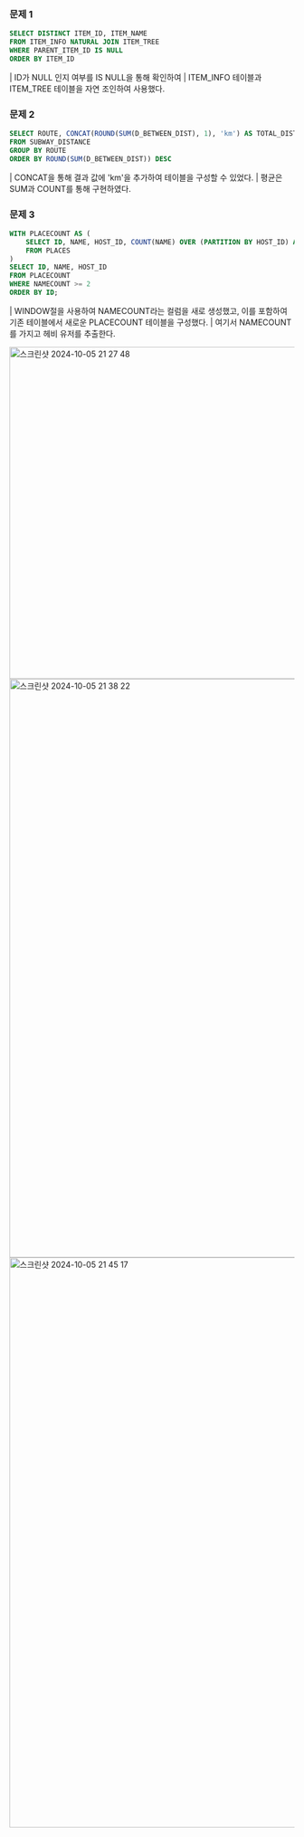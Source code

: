 ### 문제 1
  
```sql
SELECT DISTINCT ITEM_ID, ITEM_NAME
FROM ITEM_INFO NATURAL JOIN ITEM_TREE
WHERE PARENT_ITEM_ID IS NULL
ORDER BY ITEM_ID
```


| ID가 NULL 인지 여부를 IS NULL을 통해 확인하여
| ITEM_INFO 테이블과 ITEM_TREE 테이블을 자연 조인하여 사용했다.  



### 문제 2

```sql
SELECT ROUTE, CONCAT(ROUND(SUM(D_BETWEEN_DIST), 1), 'km') AS TOTAL_DISTANCE , CONCAT(ROUND(SUM(D_BETWEEN_DIST)/COUNT(ROUTE), 2), 'km')AS AVERAGE_DISTANCE
FROM SUBWAY_DISTANCE
GROUP BY ROUTE
ORDER BY ROUND(SUM(D_BETWEEN_DIST)) DESC
```


| CONCAT을 통해 결과 값에 'km'을 추가하여 테이블을 구성할 수 있었다.
| 평균은 SUM과 COUNT를 통해 구현하였다.


  
### 문제 3

```sql
WITH PLACECOUNT AS (
    SELECT ID, NAME, HOST_ID, COUNT(NAME) OVER (PARTITION BY HOST_ID) AS NAMECOUNT
    FROM PLACES
)
SELECT ID, NAME, HOST_ID
FROM PLACECOUNT
WHERE NAMECOUNT >= 2
ORDER BY ID;
```

  
  
  
| WINDOW절을 사용하여 NAMECOUNT라는 컬럼을 새로 생성했고, 이를 포함하여 기존 테이블에서 새로운 PLACECOUNT 테이블을 구성했다.
| 여기서 NAMECOUNT를 가지고 헤비 유저를 추출한다.


<img width="587" alt="스크린샷 2024-10-05 21 27 48" src="https://github.com/user-attachments/assets/566e874a-2e9d-4b00-922e-a5098f7070b4">

<img width="1023" alt="스크린샷 2024-10-05 21 38 22" src="https://github.com/user-attachments/assets/e1c4c99e-95ff-478b-b5d9-b2cba2ef52d0">

<img width="1008" alt="스크린샷 2024-10-05 21 45 17" src="https://github.com/user-attachments/assets/da3dbcda-ddce-4928-93ee-cd18a1c74a23">
